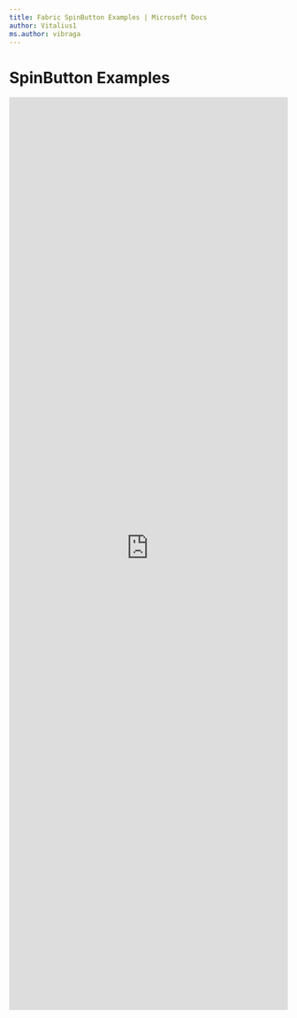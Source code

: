 ```yaml
---
title: Fabric SpinButton Examples | Microsoft Docs
author: Vitalius1
ms.author: vibraga
---
```


# SpinButton Examples

<iframe 
    title='SpinButton Examples'
    src='https://fabricweb.z5.web.core.windows.net/pr-deploy-site/refs/heads/master/fabric-website-resources/dist/index.html#/examples/spinbutton?docsExample=true'
    frameborder='no'
    height='1650'
    style='width: 100%;'
>